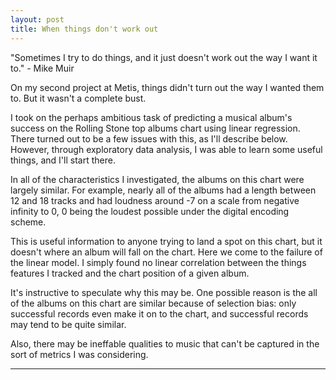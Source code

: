 ```yaml
---
layout: post
title: When things don't work out
---
```

"Sometimes I try to do things, and it just doesn't work out the way I want it to." - Mike Muir

On my second project at Metis, things didn't turn out the way I wanted them to. But it wasn't a complete bust.

I took on the perhaps ambitious task of predicting a musical album's success on the Rolling Stone top albums chart using linear regression. There turned out to be a few issues with this, as I'll describe below. However, through exploratory data analysis, I was able to learn some useful things, and I'll start there.

In all of the characteristics I investigated, the albums on this chart were largely similar. For example, nearly all of the albums had a length between 12 and 18 tracks and had loudness around -7 on a scale from negative infinity to 0, 0 being the loudest possible under the digital encoding scheme.

This is useful information to anyone trying to land a spot on this chart, but it doesn't where an album will fall on the chart. Here we come to the failure of the linear model. I simply found no linear correlation between the things features I tracked and the chart position of a given album.

It's instructive to speculate why this may be. One possible reason is the all of the albums on this chart are similar because of selection bias: only successful records even make it on to the chart, and successful records may tend to be quite similar.

Also, there may be ineffable qualities to music that can't be captured in the sort of metrics I was considering.

-----

